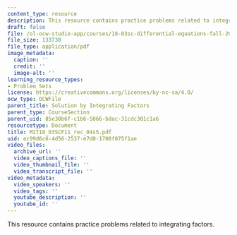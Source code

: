 ```yaml
---
content_type: resource
description: This resource contains practice problems related to integrating factors.
draft: false
file: /ol-ocw-studio-app/courses/18-03sc-differential-equations-fall-2011/ec99d6c64d562537e7d01708f075f1ae_MIT18_03SCF11_rec_04s5.pdf
file_size: 133738
file_type: application/pdf
image_metadata:
  caption: ''
  credit: ''
  image-alt: ''
learning_resource_types:
- Problem Sets
license: https://creativecommons.org/licenses/by-nc-sa/4.0/
ocw_type: OCWFile
parent_title: Solution by Integrating Factors
parent_type: CourseSection
parent_uid: 85e38b6f-c1b6-5066-bdac-31cdc301c1a6
resourcetype: Document
title: MIT18_03SCF11_rec_04s5.pdf
uid: ec99d6c6-4d56-2537-e7d0-1708f075f1ae
video_files:
  archive_url: ''
  video_captions_file: ''
  video_thumbnail_file: ''
  video_transcript_file: ''
video_metadata:
  video_speakers: ''
  video_tags: ''
  youtube_description: ''
  youtube_id: ''
---
```

This resource contains practice problems related to integrating factors.
